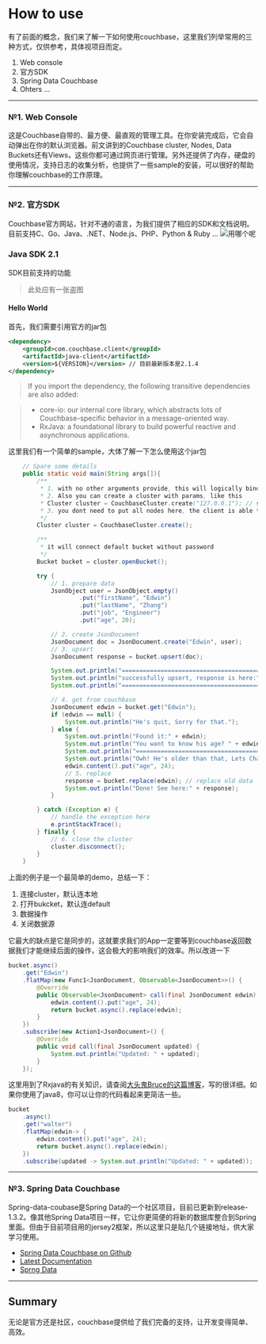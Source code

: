 How to use
===
有了前面的概念，我们来了解一下如何使用couchbase，这里我们列举常用的三种方式，仅供参考，具体视项目而定。

 1. Web console
 2. 官方SDK
 3. Spring Data Couchbase
 4. Ohters ...

----------

### №1. Web Console
这是Couchbase自带的、最方便、最直观的管理工具。在你安装完成后，它会自动弹出在你的默认浏览器。前文讲到的Couchbase cluster, Nodes, Data Buckets还有Views，这些你都可通过网页进行管理。另外还提供了内存，硬盘的使用情况，支持日志的收集分析，也提供了一些sample的安装，可以很好的帮助你理解couchbase的工作原理。

----------

### №2. 官方SDK
Couchbase官方网站，针对不通的语言，为我们提供了相应的SDK和文档说明。目前支持C、Go、Java、.NET、Node.js、PHP、Python & Ruby ...
![用哪个呢](http://www.divideyvenceras.es/galeria/memes/pensativo-meme.png)

### Java SDK 2.1

SDK目前支持的功能

> 此处应有一张盗图

#### Hello World
首先，我们需要引用官方的jar包

```xml
<dependency>
    <groupId>com.couchbase.client</groupId>
    <artifactId>java-client</artifactId>
    <version>${VERSION}</version> // 目前最新版本是2.1.4
</dependency>
```

> If you import the dependency, the following transitive dependencies are also added:

> - core-io: our internal core library, which abstracts lots of Couchbase-specific behavior in a message-oriented way.
> - RxJava: a foundational library to build powerful reactive and asynchronous applications.

这里我们有一个简单的sample，大体了解一下怎么使用这个jar包

```java
    // Spare some details
    public static void main(String args[]){
        /**
         * 1. with no other arguments provide, this will logically bind it to local server
         * 2. Also you can create a cluster with params, like this
         * Cluster cluster = CouchbaseCluster.create("127.0.0.1"); // same as no args one
         * 3. you dont need to put all nodes here, the client is able to establish initial contact by itself.
         */
        Cluster cluster = CouchbaseCluster.create();

        /**
         * it will connect default bucket without password
         */
        Bucket bucket = cluster.openBucket();

        try {
            // 1. prepare data
            JsonObject user = JsonObject.empty()
                    .put("firstName", "Edwin")
                    .put("lastName", "Zhang")
                    .put("job", "Engineer")
                    .put("age", 20);

            // 2. create JsonDocument
            JsonDocument doc = JsonDocument.create("Edwin", user);
            // 3. upsert 
            JsonDocument response = bucket.upsert(doc);

            System.out.println("=================================================");
            System.out.println("successfully upsert, response is here:" + response);
            System.out.println("=================================================");

            // 4. get from couchbase
            JsonDocument edwin = bucket.get("Edwin");
            if (edwin == null) {
                System.out.println("He's quit, Sorry for that.");
            } else {
                System.out.println("Found it:" + edwin);
                System.out.println("You want to know his age? " + edwin.content().getInt("age"));
                System.out.println("=================================================");
                System.out.println("Owh! He's older than that, Lets Change it");
                edwin.content().put("age", 24);
                // 5. replace
                response = bucket.replace(edwin); // replace old data
                System.out.println("Done! See here:" + response);
            }

        } catch (Exception e) {
            // handle the exception here
            e.printStackTrace();
        } finally {
            // 6. close the cluster
            cluster.disconnect();
        }
    }
```
上面的例子是一个最简单的demo，总结一下：

 1. 连接cluster，默认连本地
 2. 打开bukcket，默认连default
 3. 数据操作
 4. 关闭数据源

它最大的缺点是它是同步的，这就要求我们的App一定要等到couchbase返回数据我们才能继续后面的操作，这会极大的影响我们的效率。所以改进一下

```java
bucket.async()
    .get("Edwin")
    .flatMap(new Func1<JsonDocument, Observable<JsonDocument>>() {
        @Override
        public Observable<JsonDocument> call(final JsonDocument edwin) {
            edwin.content().put("age", 24);
            return bucket.async().replace(edwin);
        }
    })
    .subscribe(new Action1<JsonDocument>() {
        @Override
        public void call(final JsonDocument updated) {
            System.out.println("Updated: " + updated);
        }
    });
``` 
这里用到了Rxjava的有关知识，请查阅[大头鬼Bruce的这篇博客](http://blog.csdn.net/lzyzsd/article/details/41833541)，写的很详细。如果你使用了java8，你可以让你的代码看起来更简洁一些。

```java
bucket
    .async()
    .get("walter")
    .flatMap(edwin-> {
        edwin.content().put("age", 24);
        return bucket.async().replace(edwin);
    })
    .subscribe(updated -> System.out.println("Updated: " + updated));
```


----------


### №3. Spring Data Couchbase
Spring-data-coubase是Spring Data的一个社区项目，目前已更新到release-1.3.2。像其他Spring Data项目一样，它让你更简便的将新的数据库整合到Spring里面。但由于目前项目用的jersey2框架，所以这里只是贴几个链接地址，供大家学习使用。

 - [Spring Data Couchbase on Github](https://github.com/spring-projects/spring-data-couchbase)
 - [Latest Documentation](http://docs.spring.io/spring-data/couchbase/docs/current/reference/html/)
 - [Sprng Data](http://projects.spring.io/spring-data/)

----------

## Summary
无论是官方还是社区，couchbase提供给了我们完备的支持，让开发变得简单、高效。